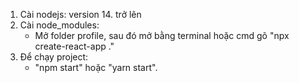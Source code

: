 1. Cài nodejs: version 14. trở lên
2. Cài node_modules: 
	- Mở folder profile, sau đó mở bằng terminal hoặc cmd gõ "npx create-react-app ."
3. Để chạy project:
	- "npm start" hoặc "yarn start".